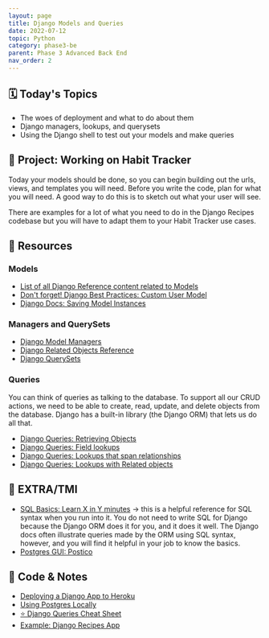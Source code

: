 ```yaml
---
layout: page
title: Django Models and Queries
date: 2022-07-12
topic: Python
category: phase3-be
parent: Phase 3 Advanced Back End
nav_order: 2
---
```


## 🗓️ Today's Topics

- The woes of deployment and what to do about them
- Django managers, lookups, and querysets
- Using the Django shell to test out your models and make queries

## 🎯 Project: Working on Habit Tracker

Today your models should be done, so you can begin building out the urls, views, and templates you will need. Before you write the code, plan for what you will need. A good way to do this is to sketch out what your user will see.

There are examples for a lot of what you need to do in the Django Recipes codebase but you will have to adapt them to your Habit Tracker use cases.

## 🔖 Resources

### Models

- [List of all Django Reference content related to Models](https://docs.djangoproject.com/en/3.2/ref/models/)
- [Don't forget! Django Best Practices: Custom User Model](https://learndjango.com/tutorials/django-custom-user-model)
- [Django Docs: Saving Model Instances](https://docs.djangoproject.com/en/3.2/ref/models/instances/#saving-objects)

### Managers and QuerySets

- [Django Model Managers](https://docs.djangoproject.com/en/4.0/topics/db/managers)
- [Django Related Objects Reference](https://docs.djangoproject.com/en/4.0/ref/models/relations/#related-objects-reference)
- [Django QuerySets](https://docs.djangoproject.com/en/4.0/topics/db/queries/#retrieving-objects)

### Queries

You can think of queries as talking to the database. To support all our CRUD actions, we need to be able to create, read, update, and delete objects from the database. Django has a built-in library (the Django ORM) that lets us do all that.

- [Django Queries: Retrieving Objects](https://docs.djangoproject.com/en/4.0/topics/db/queries/#retrieving-objects)
- [Django Queries: Field lookups](https://docs.djangoproject.com/en/4.0/topics/db/queries/#field-lookups)
- [Django Queries: Lookups that span relationships](https://docs.djangoproject.com/en/4.0/topics/db/queries/#lookups-that-span-relationships)
- [Django Queries: Lookups with Related objects](https://docs.djangoproject.com/en/4.0/topics/db/queries/#related-objects)

## 🌟 EXTRA/TMI

- [SQL Basics: Learn X in Y minutes](https://learnxinyminutes.com/docs/sql/) -> this is a helpful reference for SQL syntax when you run into it. You do not need to write SQL for Django because the Django ORM does it for you, and it does it well. The Django docs often illustrate queries made by the ORM using SQL syntax, however, and you will find it helpful in your job to know the basics.
- [Postgres GUI: Postico](https://eggerapps.at/postico/)

## 🦉 Code & Notes

- [Deploying a Django App to Heroku](https://momentumlearn.notion.site/Deploying-a-Django-App-to-Heroku-81488333c03445539bfc7eb3c1691ed0)
- [Using Postgres Locally](https://momentumlearn.notion.site/Using-Postgres-Locally-6d24cd1ea8854eabb875023d6696fba9)
- [⭐ Django Queries Cheat Sheet](https://github.com/Momentum-Team-13/notes/blob/main/django-queries.md)
- [Example: Django Recipes App](https://github.com/Momentum-Team-13/example-django-recipes)
